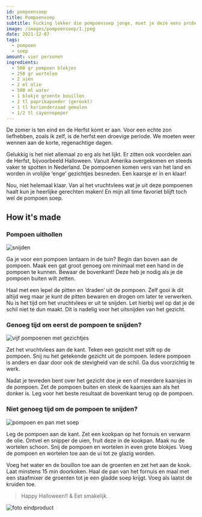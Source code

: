 ```yaml
---
id: pompoensoep
title: Pompoensoep
subtitle: Fucking lekker die pompoensoep jonge, moet je deze eens proberen. Ken niet mis gaan!
image: /images/pompoensoep/1.jpeg
date: 2021-12-07
tags:
  - pompoen
  - soep
amount: vier personen
ingredients:
  - 500 gr pompoen blokjes
  - 250 gr wortelen
  - 2 uien
  - 2 el olie
  - 500 ml water
  - 1 blokje groente bouillon
  - 2 tl paprikapoeder (gerookt)
  - 1 tl korianderzaad gemalen
  - 1/2 tl cayennepeper
---
```


De zomer is ten eind en de Herfst komt er aan. Voor een echte zon liefhebben, zoals ik zelf, is de herfst een droevige periode. We moeten weer wennen aan de korte, regenachtige dagen.

Gelukkig is het niet allemaal zo erg als het lijkt. Er zitten ook voordelen aan de Herfst, bijvoorbeeld Halloween. Vanuit Amerika overgekomen en steeds vaker te spotten in Nederland. De pompoenen komen vers van het land en worden in vrolijke ‘enge’ gezichtjes besneden. Een kaarsje er in en klaar!

Nou, niet helemaal klaar. Van al het vruchtvlees wat je uit deze pompoenen haalt kun je heerlijke gerechten maken! En mijn all time favoriet blijft toch wel de pompoen soep.

## How it's made

### Pompoen uithollen

![snijden](/images/pompoensoep/2.jpeg)

Ga je voor een pompoen lantaarn in de tuin? Begin dan boven aan de pompoen. Maak een gat groot genoeg om minimaal met een hand in de pompoen te kunnen. Bewaar de bovenkant! Deze heb je nodig als je de pompoen buiten wilt zetten.

Haal met een lepel de pitten en ‘draden’ uit de pompoen. Zelf gooi ik dit altijd weg maar je kunt de pitten bewaren en drogen om later te verwerken. Nu is het tijd om het vruchtvlees er uit te snijden. Let hierbij wel op dat je de schil niet te dun maakt. Dit is nadelig voor het uitsnijden van het gezicht.

### Genoeg tijd om eerst de pompoen te snijden?

![vijf pompoenen met gezichtjes](/images/pompoensoep/3.jpeg)

Zet het vruchtvlees aan de kant. Teken een gezicht met stift op de pompoen. Snij nu het getekende gezicht uit de pompoen. Iedere pompoen is anders en daar door ook de stevigheid van de schil. Ga dus voorzichtig te werk.

Nadat je tevreden bent over het gezicht doe je een of meerdere kaarsjes in de pompoen. Zet de pompoen buiten en steek de kaarsjes aan als het donker is. Leg voor het beste resultaat de bovenkant terug op de pompoen.

### Niet genoeg tijd om de pompoen te snijden?

![pompoen en pan met soep](/images/pompoensoep/4.jpeg)

Leg de pompoen aan de kant. Zet een kookpan op het fornuis en verwarm de olie. Ontvel en snipper de uien, fruit deze in de kookpan. Maak nu de wortelen schoon. Snij de pompoen en wortelen in even grote blokjes. Voeg de pompoen en wortelen toe aan de ui tot ze glazig worden.

Voeg het water en de bouillon toe aan de groenten en zet het aan de kook. Laat minstens 15 min doorkoken. Haal de pan van het fornuis en maal met een staafmixer de groenten tot je een gladde soep krijgt. Voeg als laatst de kruiden toe.

> Happy Halloween!! & Eet smakelijk.

![foto eindproduct](/images/pompoensoep/5.jpeg)
